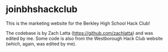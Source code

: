 # joinbhshackclub
This is the marketing website for the Berkley High School Hack Club!

The codebase is by Zach Latta (https://github.com/zachlatta) and was edited by me. Some code is also from the Westborough Hack Club website (which, again, was edited by me).
